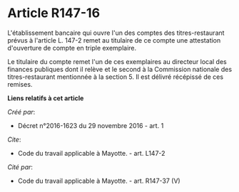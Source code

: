 # Article R147-16

L'établissement bancaire qui ouvre l'un des comptes des titres-restaurant prévus à l'article L. 147-2 remet au titulaire de
ce compte une attestation d'ouverture de compte en triple exemplaire. 

Le titulaire du compte remet l'un de ces exemplaires au directeur local des finances publiques dont il relève et le second à
la Commission nationale des titres-restaurant mentionnée à la section 5. Il est délivré récépissé de ces remises.

**Liens relatifs à cet article**

_Créé par_:

  - Décret n°2016-1623 du 29 novembre 2016 - art. 1

_Cite_:

  - Code du travail applicable à Mayotte. - art. L147-2

_Cité par_:

  - Code du travail applicable à Mayotte. - art. R147-37 (V)
